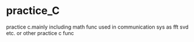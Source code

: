 practice_C
==========

practice c.mainly including math func used in communication sys as fft svd etc. or other practice c func
